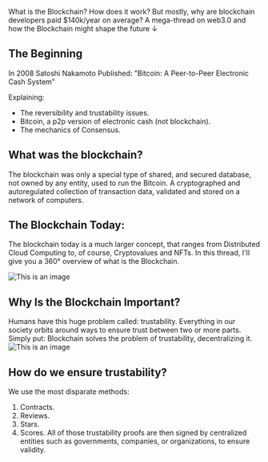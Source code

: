 What is the Blockchain? 
How does it work? 
But mostly, why are blockchain developers paid $140k/year on average?
A mega-thread on web3.0 and how the Blockchain might shape the future ↓

## The Beginning

In 2008 Satoshi Nakamoto Published:
"Bitcoin: A Peer-to-Peer Electronic Cash System"

Explaining: 
- The reversibility and trustability issues.
- Bitcoin, a p2p version of electronic cash (not blockchain).
- The mechanics of Consensus.


## What was the blockchain?
The blockchain was only a special type of shared, and secured database, not owned by any entity, used to run the Bitcoin.
A cryptographed and autoregulated collection of transaction data, validated and stored on a network of computers.

## The Blockchain Today:
The blockchain today is a much larger concept, that ranges from Distributed Cloud Computing to, of course, Cryptovalues and NFTs.
In this thread, I'll give you a 360° overview of what is the Blockchain.

![This is an image](https://pbs.twimg.com/media/E_OV6G5WUAA9AhV?format=png&name=360x360)

## Why Is the Blockchain Important?
Humans have this huge problem called: trustability.
Everything in our society orbits around ways to ensure trust between two or more parts.
Simply put: Blockchain solves the problem of trustability, decentralizing it.
![This is an image](https://pbs.twimg.com/media/E_OV6RQWQAogquw?format=jpg&name=small)

## How do we ensure trustability?

We use the most disparate methods:
1. Contracts.
2. Reviews.
3. Stars.
4. Scores.
All of those trustability proofs are then signed by centralized entities such as governments, companies, or organizations, to ensure validity.
